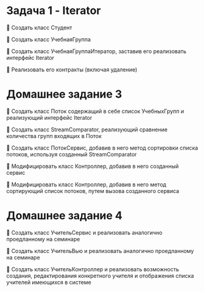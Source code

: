 # Задача 1 - Iterator
📌 Создать класс Студент

📌 Создать класс УчебнаяГруппа

📌 Создать класс УчебнаяГруппаИтератор, заставив его реализовать интерфейс Iterator

📌 Реализовать его контракты (включая удаление)

# Домашнее задание 3
📌 Создать класс Поток содержащий в себе список УчебныхГрупп и реализующий интерфейс Iterator

📌 Создать класс StreamComparator, реализующий сравнение количества групп входящих в Поток

📌 Создать класс ПотокСервис, добавив в него метод сортировки списка потоков, используя созданный StreamComparator

📌 Модифицировать класс Контроллер, добавив в него созданный сервис

📌 Модифицировать класс Контроллер, добавив в него метод сортирующий список потоков, путем вызова созданного сервиса


# Домашнее задание 4
📌 Создать класс УчительСервис и реализовать аналогично проедланному на семинаре

📌 Создать класс УчительВью и реализовать аналогично проедланному на семинаре

📌 Создать класс УчительКонтроллер и реализовать возможность создания, редактирования конкретного учителя и отображения списка учителей имеющихся в системе